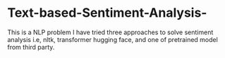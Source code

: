 # Text-based-Sentiment-Analysis-
This is a NLP problem I have tried three approaches to solve sentiment analysis i.e, nltk, transformer hugging face, and one of pretrained model from third party.
